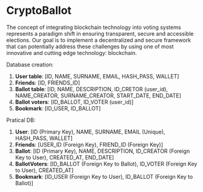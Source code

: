# CryptoBallot
The concept of integrating blockchain technology into voting systems represents a paradigm shift in ensuring transparent, secure and accessible elections. Our goal is to implement a decentralized and secure framework that can potentially address these challenges by using one of most innovative and cutting edge technology: blockchain. 


Database creation: 
1. **User table**: [ID, NAME, SURNAME, EMAIL, HASH_PASS, WALLET]  
2. **Friends**: [ID, FRIENDS_ID]
3. **Ballot table**: [ID, NAME, DESCRIPTION, ID_CRETOR (user_id), NAME_CREATOR, SURNAME_CREATOR, START_DATE, END_DATE]  
4. **Ballot voters**: [ID_BALLOT, ID_VOTER (user_id)]
5. **Bookmark**: [ID_USER, ID_BALLOT]

Pratical DB: 
1. **User**: [ID (Primary Key), NAME, SURNAME, EMAIL (Unique), HASH_PASS, WALLET]
2. **Friends**: [USER_ID (Foreign Key), FRIEND_ID (Foreign Key)]
3. **Ballot**: [ID (Primary Key), NAME, DESCRIPTION, ID_CREATOR (Foreign Key to User), CREATED_AT, END_DATE]
4. **BallotVoters**: [ID_BALLOT (Foreign Key to Ballot), ID_VOTER (Foreign Key to User), CREATED_AT]
5. **Bookmark**: [ID_USER (Foreign Key to User), ID_BALLOT (Foreign Key to Ballot)]


